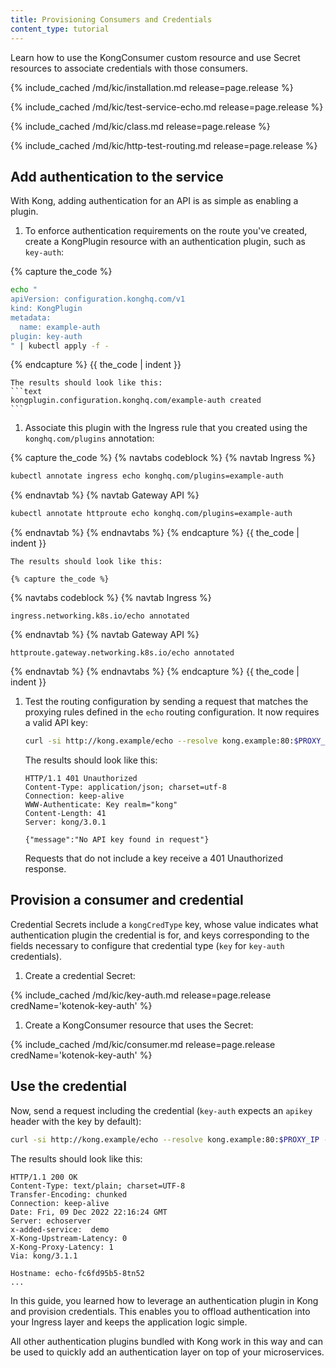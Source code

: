 ```yaml
---
title: Provisioning Consumers and Credentials
content_type: tutorial
---
```


Learn how to use the KongConsumer custom resource and use Secret resources to associate credentials with those consumers.

{% include_cached /md/kic/installation.md release=page.release %}

{% include_cached /md/kic/test-service-echo.md release=page.release %}

{% include_cached /md/kic/class.md release=page.release %}

{% include_cached /md/kic/http-test-routing.md release=page.release %}

## Add authentication to the service

With Kong, adding authentication for an API is as simple as
enabling a plugin.

1. To enforce authentication requirements on the route you've created, create a KongPlugin resource with an authentication plugin, such as `key-auth`:

{% capture the_code %}
```bash
echo "
apiVersion: configuration.konghq.com/v1
kind: KongPlugin
metadata:
  name: example-auth
plugin: key-auth
" | kubectl apply -f -
```
{% endcapture %}
{{ the_code | indent }}

    The results should look like this:
    ```text
    kongplugin.configuration.konghq.com/example-auth created
    ```

1. Associate this plugin with the Ingress rule that you created
using the `konghq.com/plugins` annotation:

{% capture the_code %}
{% navtabs codeblock %}
{% navtab Ingress %}
```bash
kubectl annotate ingress echo konghq.com/plugins=example-auth
```
{% endnavtab %}
{% navtab Gateway API %}
```bash
kubectl annotate httproute echo konghq.com/plugins=example-auth
```
{% endnavtab %}
{% endnavtabs %}
{% endcapture %}
{{ the_code | indent }}

    The results should look like this:

    {% capture the_code %}
{% navtabs codeblock %}
{% navtab Ingress %}
```text
ingress.networking.k8s.io/echo annotated
```
{% endnavtab %}
{% navtab Gateway API %}
```text
httproute.gateway.networking.k8s.io/echo annotated
```
{% endnavtab %}
{% endnavtabs %}
{% endcapture %}
{{ the_code | indent }}

1. Test the routing configuration by sending a request that matches the proxying rules defined in the `echo` routing configuration. It now requires a valid API key:

    ```bash
    curl -si http://kong.example/echo --resolve kong.example:80:$PROXY_IP
    ```
    The results should look like this:
    ```
    HTTP/1.1 401 Unauthorized
    Content-Type: application/json; charset=utf-8
    Connection: keep-alive
    WWW-Authenticate: Key realm="kong"
    Content-Length: 41
    Server: kong/3.0.1
    
    {"message":"No API key found in request"}
    ```

    Requests that do not include a key receive a 401 Unauthorized response.

## Provision a consumer and credential

Credential Secrets include a `kongCredType` key, whose value indicates what authentication plugin the credential is for, and keys corresponding to the fields necessary to configure that credential type (`key` for `key-auth` credentials).

1. Create a credential Secret:

{% include_cached /md/kic/key-auth.md release=page.release credName='kotenok-key-auth' %}

1. Create a KongConsumer resource that uses the Secret:

{% include_cached /md/kic/consumer.md release=page.release credName='kotenok-key-auth' %}
  
## Use the credential

Now, send a request including the credential (`key-auth` expects an `apikey`
header with the key by default):

```bash
curl -si http://kong.example/echo --resolve kong.example:80:$PROXY_IP -H "apikey: gav"
```
The results should look like this:
```text
HTTP/1.1 200 OK                
Content-Type: text/plain; charset=UTF-8
Transfer-Encoding: chunked
Connection: keep-alive
Date: Fri, 09 Dec 2022 22:16:24 GMT
Server: echoserver
x-added-service:  demo
X-Kong-Upstream-Latency: 0
X-Kong-Proxy-Latency: 1
Via: kong/3.1.1

Hostname: echo-fc6fd95b5-8tn52
...
```

In this guide, you learned how to leverage an authentication plugin in Kong
and provision credentials. This enables you to offload authentication into
your Ingress layer and keeps the application logic simple.

All other authentication plugins bundled with Kong work in this
way and can be used to quickly add an authentication layer on top of
your microservices.
